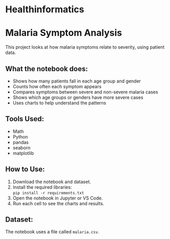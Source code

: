 # Healthinformatics

# Malaria Symptom Analysis

This project looks at how malaria symptoms relate to severity, using patient data.

## What the notebook does:

- Shows how many patients fall in each age group and gender
- Counts how often each symptom appears
- Compares symptoms between severe and non-severe malaria cases
- Shows which age groups or genders have more severe cases
- Uses charts to help understand the patterns

## Tools Used:
- Math
- Python  
- pandas  
- seaborn  
- matplotlib  

## How to Use:

1. Download the notebook and dataset.
2. Install the required libraries:  
   `pip install -r requirements.txt`
3. Open the notebook in Jupyter or VS Code.
4. Run each cell to see the charts and results.

## Dataset:

The notebook uses a file called `malaria.csv`. 
